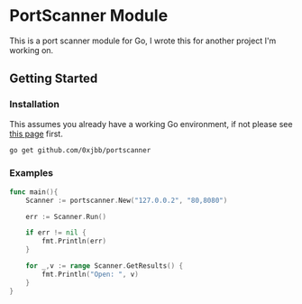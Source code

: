 # PortScanner Module

This is a port scanner module for Go, I wrote this for another project I'm working on.

## Getting Started

### Installation

This assumes you already have a working Go environment, if not please see
[this page](https://golang.org/doc/install) first.

```sh
go get github.com/0xjbb/portscanner
```

### Examples 

```go
func main(){
	Scanner := portscanner.New("127.0.0.2", "80,8080")

	err := Scanner.Run()

	if err != nil {
		fmt.Println(err)
	}

	for _,v := range Scanner.GetResults() {
		fmt.Println("Open: ", v)
	}
}
```
